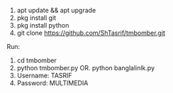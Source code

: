 1. apt update && apt upgrade
2. pkg install git
3. pkg install python
4. git clone https://github.com/ShTasrif/tmbomber.git

Run:
1. cd tmbomber
2. python tmbomber.py OR. python banglalinlk.py
3. Username: TASRIF
4. Password: MULTIMEDIA
